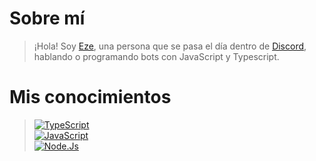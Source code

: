 # Sobre mí
> ¡Hola! Soy [Eze](https://twitter.com/ElEtzeee), una persona que se pasa el día dentro de [Discord](https://discord.com/users/519634005226815492), hablando o programando bots con JavaScript y Typescript.
# Mis conocimientos 
> [![TypeScript](https://img.shields.io/badge/TypeScript-3b85d1?style=for-the-badge&logo=typescript&logoColor=white&labelColor=101010)]()<br/>
> [![JavaScript](https://img.shields.io/badge/JavaScript-F7DF1E?style=for-the-badge&logo=javascript&logoColor=white&labelColor=101010)]()<br/>
> [![Node.Js](https://img.shields.io/badge/Node.JS-339933?style=for-the-badge&logo=node.js&logoColor=white&labelColor=101010)]()<br/>
